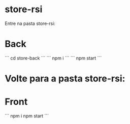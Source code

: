 # store-rsi

Entre na pasta store-rsi:

# Back

´´´
 cd store-back
´´´
´´´
 npm i
´´´
´´´
 npm start 
´´´

# Volte para a pasta store-rsi: 

# Front
´´´
 npm i 
 npm start
´´´
